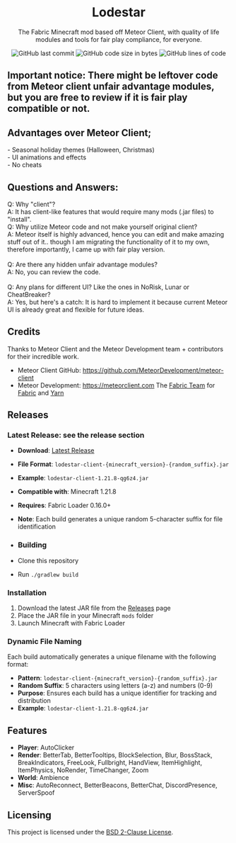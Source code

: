 
<p align="center">
</p>

<h1 align="center">Lodestar</h1>
<p align="center">The Fabric Minecraft mod based off Meteor Client, with quality of life modules and tools for fair play compliance, for everyone.</p>

<div align="center">
    <img src="https://img.shields.io/github/last-commit/waythread/lodestar-client" alt="GitHub last commit"/>
    <img src="https://img.shields.io/github/languages/code-size/waythread/lodestar-client" alt="GitHub code size in bytes"/>
    <img src="https://img.shields.io/endpoint?url=https://ghloc.vercel.app/api/waythread/lodestar-client/badge?filter=.java$&label=lines%20of%20code&color=blue" alt="GitHub lines of code"/>
</div>

## Important notice: There might be leftover code from Meteor client unfair advantage modules, but you are free to review if it is fair play compatible or not.

## Advantages over Meteor Client;
<p align="left">
- Seasonal holiday themes (Halloween, Christmas)<br>
- UI animations and effects<br>
- No cheats<br>
</p>


## Questions and Answers:
<p align="left">
Q: Why "client"?<br>
A: It has client-like features that would require many mods (.jar files) to "install".<br>
Q: Why utilize Meteor code and not make yourself original client?<br>
A: Meteor itself is highly advanced, hence you can edit and make amazing stuff out of it.. though I am migrating the functionality of it to my own, therefore importantly, I came up with fair play version.<br>
<br>
Q: Are there any hidden unfair advantage modules?<br>
A: No, you can review the code.<br>
<br>
Q: Any plans for different UI? Like the ones in NoRisk, Lunar or CheatBreaker?<br>
A: Yes, but here's a catch: It is hard to implement it because current Meteor UI is already great and flexible for future ideas.
</p>


## Credits
Thanks to Meteor Client and the Meteor Development team + contributors for their incredible work.
- Meteor Client GitHub: https://github.com/MeteorDevelopment/meteor-client
- Meteor Development: https://meteorclient.com
The [Fabric Team](https://github.com/FabricMC) for [Fabric](https://github.com/FabricMC/fabric-loader) and [Yarn](https://github.com/FabricMC/yarn)

## Releases

### Latest Release: see the release section
- **Download**: [Latest Release](https://github.com/waythread/lodestar-client/releases/latest)
- **File Format**: `lodestar-client-{minecraft_version}-{random_suffix}.jar`
- **Example**: `lodestar-client-1.21.8-qg6z4.jar`
- **Compatible with**: Minecraft 1.21.8
- **Requires**: Fabric Loader 0.16.0+
- **Note**: Each build generates a unique random 5-character suffix for file identification

- ### Building
- Clone this repository
- Run `./gradlew build`

### Installation
1. Download the latest JAR file from the [Releases](https://github.com/waythread/lodestar-client/releases) page
2. Place the JAR file in your Minecraft `mods` folder
3. Launch Minecraft with Fabric Loader

### Dynamic File Naming
Each build automatically generates a unique filename with the following format:
- **Pattern**: `lodestar-client-{minecraft_version}-{random_suffix}.jar`
- **Random Suffix**: 5 characters using letters (a-z) and numbers (0-9)
- **Purpose**: Ensures each build has a unique identifier for tracking and distribution
- **Example**: `lodestar-client-1.21.8-qg6z4.jar`

## Features
- **Player**: AutoClicker
- **Render**: BetterTab, BetterTooltips, BlockSelection, Blur, BossStack, BreakIndicators, FreeLook, Fullbright, HandView, ItemHighlight, ItemPhysics, NoRender, TimeChanger, Zoom
- **World**: Ambience
- **Misc**: AutoReconnect, BetterBeacons, BetterChat, DiscordPresence, ServerSpoof

## Licensing
This project is licensed under the [BSD 2-Clause License](LICENSE).

